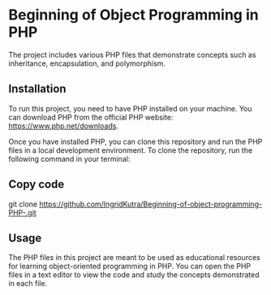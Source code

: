 # Beginning of Object Programming in PHP

The project includes various PHP files that demonstrate concepts such as inheritance, encapsulation, and polymorphism.

## Installation
To run this project, you need to have PHP installed on your machine. You can download PHP from the official PHP website: https://www.php.net/downloads.

Once you have installed PHP, you can clone this repository and run the PHP files in a local development environment. To clone the repository, run the following command in your terminal:

## Copy code
git clone https://github.com/IngridKutra/Beginning-of-object-programming-PHP-.git

## Usage
The PHP files in this project are meant to be used as educational resources for learning object-oriented programming in PHP. You can open the PHP files in a text editor to view the code and study the concepts demonstrated in each file.


